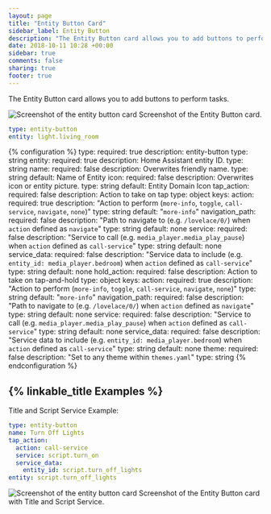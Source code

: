 ```yaml
---
layout: page
title: "Entity Button Card"
sidebar_label: Entity Button
description: "The Entity Button card allows you to add buttons to perform tasks"
date: 2018-10-11 10:28 +00:00
sidebar: true
comments: false
sharing: true
footer: true
---
```


The Entity Button card allows you to add buttons to perform tasks.

<p class='img'>
<img src='/images/lovelace/lovelace_entity_button_card.png' alt='Screenshot of the entity button card'>
Screenshot of the Entity Button card.
</p>

```yaml
type: entity-button
entity: light.living_room
```

{% configuration %}
type:
  required: true
  description: entity-button
  type: string
entity:
  required: true
  description: Home Assistant entity ID.
  type: string
name:
  required: false
  description: Overwrites friendly name.
  type: string
  default: Name of Entity
icon:
  required: false
  description: Overwrites icon or entity picture.
  type: string
  default: Entity Domain Icon
tap_action:
  required: false
  description: Action to take on tap
  type: object
  keys:
    action:
      required: true
      description: "Action to perform (`more-info`, `toggle`, `call-service`, `navigate`, `none`)"
      type: string
      default: "`more-info`"
    navigation_path:
      required: false
      description: "Path to navigate to (e.g. `/lovelace/0/`) when `action` defined as `navigate`"
      type: string
      default: none
    service:
      required: false
      description: "Service to call (e.g. `media_player.media_play_pause`) when `action` defined as `call-service`"
      type: string
      default: none
    service_data:
      required: false
      description: "Service data to include (e.g. `entity_id: media_player.bedroom`) when `action` defined as `call-service`"
      type: string
      default: none
hold_action:
  required: false
  description: Action to take on tap-and-hold
  type: object
  keys:
    action:
      required: true
      description: "Action to perform (`more-info`, `toggle`, `call-service`, `navigate`, `none`)"
      type: string
      default: "`more-info`"
    navigation_path:
      required: false
      description: "Path to navigate to (e.g. `/lovelace/0/`) when `action` defined as `navigate`"
      type: string
      default: none
    service:
      required: false
      description: "Service to call (e.g. `media_player.media_play_pause`) when `action` defined as `call-service`"
      type: string
      default: none
    service_data:
      required: false
      description: "Service data to include (e.g. `entity_id: media_player.bedroom`) when `action` defined as `call-service`"
      type: string
      default: none
theme:
  required: false
  description: "Set to any theme within `themes.yaml`"
  type: string
{% endconfiguration %}

## {% linkable_title Examples %}

Title and Script Service Example:

```yaml
type: entity-button
name: Turn Off Lights
tap_action:
  action: call-service
  service: script.turn_on
  service_data:
    entity_id: script.turn_off_lights
entity: script.turn_off_lights
```

<p class='img'>
<img src='/images/lovelace/lovelace_entity_button_complex_card.png' alt='Screenshot of the entity button card'>
Screenshot of the Entity Button card with Title and Script Service.
</p>
